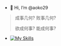 - 👋 Hi, I’m @aoko29

> 成事几何? 败事几何?
>
> 欲成何事? 能成何事?

- [![My Skills](https://skillicons.dev/icons?i=visualstudio,vscode,blender,unity,ps,dotnet,cs,py,java,ai&perline=6)](https://skillicons.dev)


<!---
aoko29/aoko29 is a ✨ special ✨ repository because its `README.md` (this file) appears on your GitHub profile.
You can click the Preview link to take a look at your changes.
--->
